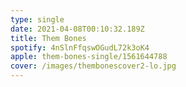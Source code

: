 ```yaml
---
type: single
date: 2021-04-08T00:10:32.189Z
title: Them Bones
spotify: 4nSlnFfqswOGudL72k3oK4
apple: them-bones-single/1561644788
cover: /images/thembonescover2-lo.jpg
---
```

